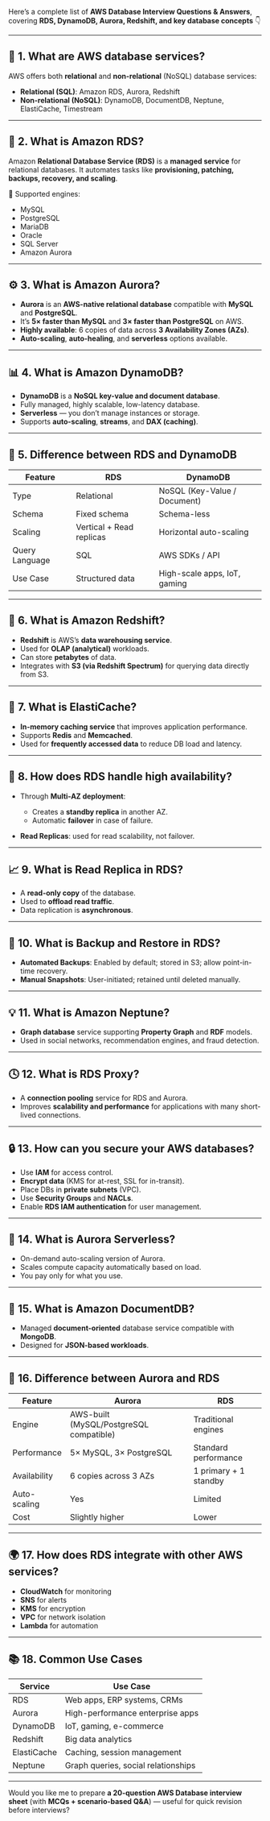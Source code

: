 Here’s a complete list of **AWS Database Interview Questions & Answers**, covering **RDS, DynamoDB, Aurora, Redshift, and key database concepts** 👇

---

## 🧩 **1. What are AWS database services?**

AWS offers both **relational** and **non-relational** (NoSQL) database services:

* **Relational (SQL)**: Amazon RDS, Aurora, Redshift
* **Non-relational (NoSQL)**: DynamoDB, DocumentDB, Neptune, ElastiCache, Timestream

---

## 🧠 **2. What is Amazon RDS?**

Amazon **Relational Database Service (RDS)** is a **managed service** for relational databases.
It automates tasks like **provisioning, patching, backups, recovery, and scaling**.

🧩 Supported engines:

* MySQL
* PostgreSQL
* MariaDB
* Oracle
* SQL Server
* Amazon Aurora

---

## ⚙️ **3. What is Amazon Aurora?**

* **Aurora** is an **AWS-native relational database** compatible with **MySQL** and **PostgreSQL**.
* It’s **5× faster than MySQL** and **3× faster than PostgreSQL** on AWS.
* **Highly available**: 6 copies of data across **3 Availability Zones (AZs)**.
* **Auto-scaling**, **auto-healing**, and **serverless** options available.

---

## 📊 **4. What is Amazon DynamoDB?**

* **DynamoDB** is a **NoSQL key-value and document database**.
* Fully managed, highly scalable, low-latency database.
* **Serverless** — you don’t manage instances or storage.
* Supports **auto-scaling**, **streams**, and **DAX (caching)**.

---

## 💾 **5. Difference between RDS and DynamoDB**

| Feature        | RDS                      | DynamoDB                     |
| -------------- | ------------------------ | ---------------------------- |
| Type           | Relational               | NoSQL (Key-Value / Document) |
| Schema         | Fixed schema             | Schema-less                  |
| Scaling        | Vertical + Read replicas | Horizontal auto-scaling      |
| Query Language | SQL                      | AWS SDKs / API               |
| Use Case       | Structured data          | High-scale apps, IoT, gaming |

---

## 🧩 **6. What is Amazon Redshift?**

* **Redshift** is AWS’s **data warehousing service**.
* Used for **OLAP (analytical)** workloads.
* Can store **petabytes** of data.
* Integrates with **S3 (via Redshift Spectrum)** for querying data directly from S3.

---

## 🧠 **7. What is ElastiCache?**

* **In-memory caching service** that improves application performance.
* Supports **Redis** and **Memcached**.
* Used for **frequently accessed data** to reduce DB load and latency.

---

## 🔄 **8. How does RDS handle high availability?**

* Through **Multi-AZ deployment**:

  * Creates a **standby replica** in another AZ.
  * Automatic **failover** in case of failure.
* **Read Replicas**: used for read scalability, not failover.

---

## 📈 **9. What is Read Replica in RDS?**

* A **read-only copy** of the database.
* Used to **offload read traffic**.
* Data replication is **asynchronous**.

---

## 🧰 **10. What is Backup and Restore in RDS?**

* **Automated Backups**: Enabled by default; stored in S3; allow point-in-time recovery.
* **Manual Snapshots**: User-initiated; retained until deleted manually.

---

## 💡 **11. What is Amazon Neptune?**

* **Graph database** service supporting **Property Graph** and **RDF** models.
* Used in social networks, recommendation engines, and fraud detection.

---

## 🕓 **12. What is RDS Proxy?**

* A **connection pooling** service for RDS and Aurora.
* Improves **scalability and performance** for applications with many short-lived connections.

---

## 🔒 **13. How can you secure your AWS databases?**

* Use **IAM** for access control.
* **Encrypt data** (KMS for at-rest, SSL for in-transit).
* Place DBs in **private subnets** (VPC).
* Use **Security Groups** and **NACLs**.
* Enable **RDS IAM authentication** for user management.

---

## 🚀 **14. What is Aurora Serverless?**

* On-demand auto-scaling version of Aurora.
* Scales compute capacity automatically based on load.
* You pay only for what you use.

---

## 🧮 **15. What is Amazon DocumentDB?**

* Managed **document-oriented** database service compatible with **MongoDB**.
* Designed for **JSON-based workloads**.

---

## 🧰 **16. Difference between Aurora and RDS**

| Feature      | Aurora                                  | RDS                   |
| ------------ | --------------------------------------- | --------------------- |
| Engine       | AWS-built (MySQL/PostgreSQL compatible) | Traditional engines   |
| Performance  | 5× MySQL, 3× PostgreSQL                 | Standard performance  |
| Availability | 6 copies across 3 AZs                   | 1 primary + 1 standby |
| Auto-scaling | Yes                                     | Limited               |
| Cost         | Slightly higher                         | Lower                 |

---

## 🌍 **17. How does RDS integrate with other AWS services?**

* **CloudWatch** for monitoring
* **SNS** for alerts
* **KMS** for encryption
* **VPC** for network isolation
* **Lambda** for automation

---

## 📚 **18. Common Use Cases**

| Service     | Use Case                            |
| ----------- | ----------------------------------- |
| RDS         | Web apps, ERP systems, CRMs         |
| Aurora      | High-performance enterprise apps    |
| DynamoDB    | IoT, gaming, e-commerce             |
| Redshift    | Big data analytics                  |
| ElastiCache | Caching, session management         |
| Neptune     | Graph queries, social relationships |

---

Would you like me to prepare **a 20-question AWS Database interview sheet** (with **MCQs + scenario-based Q&A**) — useful for quick revision before interviews?
